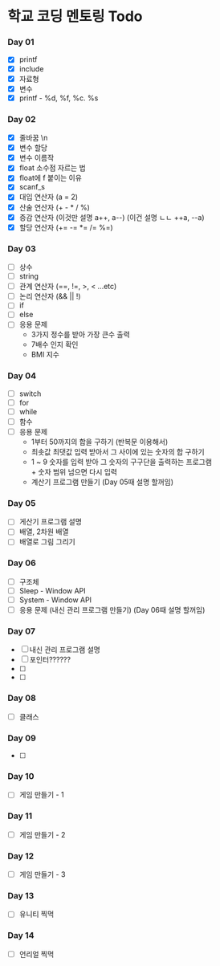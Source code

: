 # 학교 코딩 멘토링 Todo

### Day 01
- [x] printf
- [x] include
- [x] 자료형
- [x] 변수
- [x] printf - %d, %f, %c. %s

### Day 02
- [x] 줄바꿈 \n
- [x] 변수 할당
- [x] 변수 이름작
- [x] float 소수점 자르는 법
- [x] float에 f 붙이는 이유
- [x] scanf_s
- [x] 대입 연산자 (a = 2)
- [x] 산술 연산자 (+ - * / %)
- [x] 증감 연산자 (이것만 설명 a++, a--) (이건 설명 ㄴㄴ ++a, --a)
- [x] 할당 연산자 (+= -= *= /= %=)

### Day 03
- [ ] 상수
- [ ] string
- [ ] 관계 연산자 (==, !=, >, < ...etc)
- [ ] 논리 연산자 (&& || !)
- [ ] if
- [ ] else
- [ ] 응용 문제
  - 3가지 정수를 받아 가장 큰수 출력
  - 7배수 인지 확인
  - BMI 지수

### Day 04
- [ ] switch
- [ ] for
- [ ] while
- [ ] 함수
- [ ] 응용 문제
    - 1부터 50까지의 합을 구하기 (반복문 이용해서)
    - 최솟값 최댓값 입력 받아서 그 사이에 있는 숫자의 합 구하기
    - 1 ~ 9 숫자를 입력 받아 그 숫자의 구구단을 출력하는 프로그램<br /> + 숫자 범위 넘으면 다시 입력
    - 계산기 프로그램 만들기 (Day 05때 설명 할꺼임)

### Day 05
- [ ] 게산기 프로그램 설명
- [ ] 배열, 2차원 배열
- [ ] 배열로 그림 그리기

### Day 06
- [ ] 구조체
- [ ] Sleep - Window API
- [ ] System - Window API
- [ ] 응용 문제 (내신 관리 프로그램 만들기) (Day 06때 설명 할꺼임)

### Day 07
- [ ] 내신 관리 프로그램 설명
- [ ] 포인터??????
- [ ]
- [ ]

### Day 08
- [ ] 클래스

### Day 09
- [ ]

### Day 10
- [ ] 게임 만들기 - 1

### Day 11
- [ ] 게임 만들기 - 2

### Day 12
- [ ] 게임 만들기 - 3

### Day 13
- [ ] 유니티 찍먹

### Day 14
- [ ] 언리얼 찍먹
